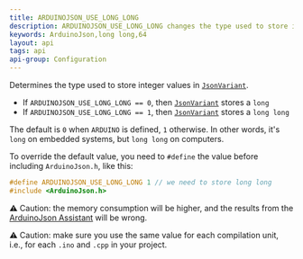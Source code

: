 ```yaml
---
title: ARDUINOJSON_USE_LONG_LONG
description: ARDUINOJSON_USE_LONG_LONG changes the type used to store integer values in `JsonVariant`.
keywords: ArduinoJson,long long,64
layout: api
tags: api
api-group: Configuration
---
```


Determines the type used to store integer values in [`JsonVariant`]({{site.baseurl}}/api/jsonvariant/).

* If `ARDUINOJSON_USE_LONG_LONG == 0`, then [`JsonVariant`]({{site.baseurl}}/api/jsonvariant/) stores a `long`
* If `ARDUINOJSON_USE_LONG_LONG == 1`, then [`JsonVariant`]({{site.baseurl}}/api/jsonvariant/) stores a `long long`

The default is `0` when `ARDUINO` is defined, `1` otherwise.
In other words, it's `long` on embedded systems, but `long long` on computers.

To override the default value, you need to `#define` the value before including `ArduinoJson.h`, like this:

```c++
#define ARDUINOJSON_USE_LONG_LONG 1 // we need to store long long
#include <ArduinoJson.h>
```

:warning: Caution: the memory consumption will be higher, and the results from the [ArduinoJson Assistant]({{site.baseurl}}/assistant/) will be wrong.

:warning: Caution: make sure you use the same value for each compilation unit, i.e., for each `.ino` and `.cpp` in your project.
